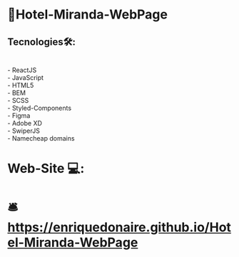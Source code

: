 #  🏨Hotel-Miranda-WebPage 
##   Tecnologies🛠️: 
<br/>
- ReactJS <br/>
- JavaScript <br/>
- HTML5 <br/>
- BEM <br/>
- SCSS <br/>
- Styled-Components <br/>
- Figma <br/>
- Adobe XD <br/>
- SwiperJS <br/>
- Namecheap domains
<br/>

#  Web-Site  💻: 

# 🛎️ https://enriquedonaire.github.io/Hotel-Miranda-WebPage

                                                                                                                                        
